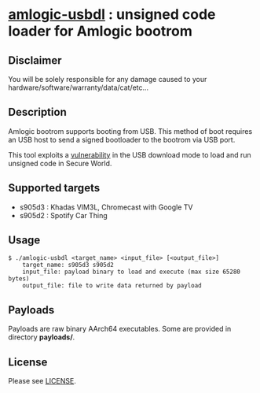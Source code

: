 # [amlogic-usbdl](https://github.com/frederic/amlogic-usbdl) : unsigned code loader for Amlogic bootrom

## Disclaimer
You will be solely responsible for any damage caused to your hardware/software/warranty/data/cat/etc...

## Description
Amlogic bootrom supports booting from USB. This method of boot requires an USB host to send a signed bootloader to the bootrom via USB port.

This tool exploits a [vulnerability](https://fredericb.info/2021/02/amlogic-usbdl-unsigned-code-loader-for-amlogic-bootrom.html) in the USB download mode to load and run unsigned code in Secure World.

## Supported targets
* s905d3 : Khadas VIM3L, Chromecast with Google TV
* s905d2 : Spotify Car Thing

## Usage
```shell
$ ./amlogic-usbdl <target_name> <input_file> [<output_file>]
	target_name: s905d3 s905d2
	input_file: payload binary to load and execute (max size 65280 bytes)
	output_file: file to write data returned by payload
```

## Payloads
Payloads are raw binary AArch64 executables. Some are provided in directory **payloads/**.

## License
Please see [LICENSE](/LICENSE).
